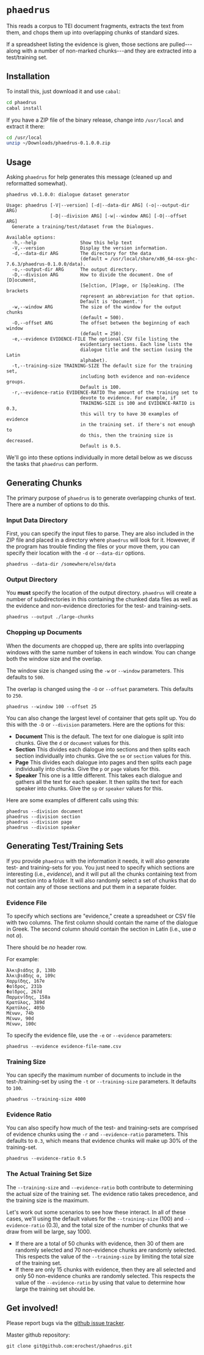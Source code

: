 
# `phaedrus`

This reads a corpus to TEI document fragments, extracts the text from them, and
chops them up into overlapping chunks of standard sizes.

If a spreadsheet listing the evidence is given, those sections are
pulled---along with a number of non-marked chunks---and they are extracted into
a test/training set.

## Installation

To install this, just download it and use `cabal`:

```bash
cd phaedrus
cabal install
```

If you have a ZIP file of the binary release, change into `/usr/local` and
extract it there:

```bash
cd /usr/local
unzip ~/Downloads/phaedrus-0.1.0.0.zip
```

## Usage

Asking `phaedrus` for help generates this message (cleaned up and reformatted
somewhat).

```
phaedrus v0.1.0.0: dialogue dataset generator

Usage: phaedrus [-V|--version] [-d|--data-dir ARG] (-o|--output-dir ARG)
                [-D|--division ARG] [-w|--window ARG] [-O|--offset ARG]
  Generate a training/test/dataset from the Dialogues.

Available options:
  -h,--help                Show this help text
  -V,--version             Display the version information.
  -d,--data-dir ARG        The directory for the data
                           (default = /usr/local/share/x86_64-osx-ghc-7.6.3/phaedrus-0.1.0.0/data).
  -o,--output-dir ARG      The output directory.
  -D,--division ARG        How to divide the document. One of [D]ocument,
                           [Se]ction, [P]age, or [Sp]eaking. (The brackets
                           represent an abbreviation for that option.
                           Default is 'Document.')
  -w,--window ARG          The size of the window for the output chunks
                           (default = 500).
  -O,--offset ARG          The offset between the beginning of each window
                           (default = 250).
  -e,--evidence EVIDENCE-FILE The optional CSV file listing the
                           evidentiary sections. Each line lists the
                           dialogue title and the section (using the Latin
                           alphabet).
  -t,--training-size TRAINING-SIZE The default size for the training set,
                           including both evidence and non-evidence groups.
                           Default is 100.
  -r,--evidence-ratio EVIDENCE-RATIO The amount of the training set to
                           devote to evidence. For example, if
                           TRAINING-SIZE is 100 and EVIDENCE-RATIO is 0.3,
                           this will try to have 30 examples of evidence
                           in the training set. if there's not enough to
                           do this, then the training size is decreased.
                           Default is 0.5.
```

We'll go into these options individually in more detail below as we discuss the
tasks that `phaedrus` can perform.

## Generating Chunks

The primary purpose of `phaedrus` is to generate overlapping chunks of text.
There are a number of options to do this.

### Input Data Directory

First, you can specify the input files to parse. They are also included in the
ZIP file and placed in a directory where `phaedrus` will look for it. However,
if the program has trouble finding the files or your move them, you can specify
their location with the `-d` or `--data-dir` options.

```
phaedrus --data-dir /somewhere/else/data
```

### Output Directory

You **must** specify the location of the output directory. `phaedrus` will
create a number of subdirectories in this containing the chunked data files as
well as the evidence and non-evidence directories for the test- and
training-sets.

```
phaedrus --output ./large-chunks
```

### Chopping up Documents

When the documents are chopped up, there are splits into overlapping windows
with the same number of tokens in each window. You can change both the window
size and the overlap.

The window size is changed using the `-w` or `--window` parameters. This
defaults to `500`.

The overlap is changed using the `-O` or `--offset` parameters. This defaults
to `250`.

```
phaedrus --window 100 --offset 25
```

You can also change the largest level of container that gets split up. You do
this with the `-D` or `--division` parameters. Here are the options for this:

* **Document** This is the default. The text for one dialogue is split into
  chunks. Give the `d` or `document` values for this.
* **Section** This divides each dialogue into sections and then splits each
  section individually into chunks. Give the `se` or `section` values for this.
* **Page** This divides each dialogue into pages and then splits each page
  individually into chunks. Give the `p` or `page` values for this.
* **Speaker** This one is a little different. This takes each dialogue and
  gathers all the text for each speaker. It then splits the text for each
  speaker into chunks. Give the `sp` or `speaker` values for this.

Here are some examples of different calls using this:

```
phaedrus --division document
phaedrus --division section
phaedrus --division page
phaedrus --division speaker
```

## Generating Test/Training Sets

If you provide `phaedrus` with the information it needs, it will also generate
test- and training-sets for you. You just need to specify which sections are
interesting (i.e., *evidence*), and it will put all the chunks containing text
from that section into a folder. It will also randomly select a set of chunks
that do not contain any of those sections and put them in a separate folder.

### Evidence File

To specify which sections are "evidence," create a spreadsheet or CSV file with
two columns. The first column should contain the name of the dialogue in Greek.
The second column should contain the section in Latin (i.e., use *a* not *α*).

There should be *no* header row.

For example:

```csv
Ἀλκιβιάδης β, 138b
Ἀλκιβιάδης α, 109c
Χαρμίδης, 167e
Φαῖδρος, 231b
Φαῖδρος, 267d
Παρμενίδης, 158a
Κρατύλος, 389d
Κρατύλος, 405b
Μένων, 74b
Μένων, 90d
Μένων, 100c
```

To specify the evidence file, use the `-e` or `--evidence` parameters:

```
phaedrus --evidence evidence-file-name.csv
```

### Training Size

You can specify the maximum number of documents to include in the
test-/training-set by using the `-t` or `--training-size` parameters. It
defaults to `100`.

```
phaedrus --training-size 4000
```

### Evidence Ratio

You can also specify how much of the test- and training-sets are comprised of
evidence chunks using the `-r` and `--evidence-ratio` parameters. This defaults
to `0.3`, which means that evidence chunks will make up 30% of the
training-set.

```
phaedrus --evidence-ratio 0.5
```

### The Actual Training Set Size

The `--training-size` and `--evidence-ratio` both contribute to determining the
actual size of the training set. The evidence ratio takes precedence, and the
training size is the maximum.

Let's work out some scenarios to see how these interact. In all of these cases,
we'll using the default values for the `--training-size` (100) and
`--evidence-ratio` (0.3), and the total size of the number of chunks that we
draw from will be large, say 1000.

* If there are a total of 50 chunks with evidence, then 30 of them are randomly
  selected and 70 non-evidence chunks are randomly selected. This respects the
  value of the `--training-size` by limiting the total size of the training
  set.
* If there are only 15 chunks with evidence, then they are all selected and
  only 50 non-evidence chunks are randomly selected. This respects the value of
  the `--evidence-ratio` by using that value to determine how large the
  training set should be.

## Get involved!

Please report bugs via the [github issue
tracker](https://github.com/scholarslab/NeatlineFeatures/issues).

Master github repository:

    git clone git@github.com:erochest/phaedrus.git
